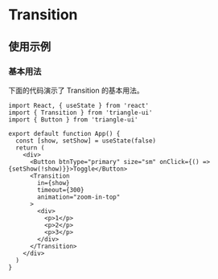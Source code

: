 # Transition

<!-- // import { type } from 'os'
import React from 'react'
import { CSSTransition } from 'react-transition-group'
import { CSSTransitionProps } from 'react-transition-group/CSSTransition'

type AnimationName = 'zoom-in-top' | 'zoom-in-left' | 'zoom-in-bottom' | 'zoom-in-right'

type TransitionProps = CSSTransitionProps & {
  animation?: AnimationName,
  wrapper? : boolean,
}

const Transition: React.FC<TransitionProps> = (props) => {
  const {
    children,
    classNames,
    animation,
    wrapper,
    ...restProps
  } = props
  return (
    <CSSTransition
      classNames = { classNames ? classNames : animation}
      {...restProps}
    >
      {wrapper ? <div>children</div> : children}
    </CSSTransition>
  )
}
Transition.defaultProps = {
  unmountOnExit: true,
  appear: true,
}

export default Transition -->

## 使用示例

### 基本用法

下面的代码演示了 Transition 的基本用法。

```tsx
import React, { useState } from 'react'
import { Transition } from 'triangle-ui'
import { Button } from 'triangle-ui'

export default function App() {
  const [show, setShow] = useState(false)
  return (
    <div>
      <Button btnType="primary" size="sm" onClick={() => {setShow(!show)}}>Toggle</Button>
      <Transition
        in={show}
        timeout={300}
        animation="zoom-in-top"
      >
        <div>
          <p>1</p>
          <p>2</p>
          <p>3</p>
        </div>
      </Transition>
    </div>
  )
}
```
